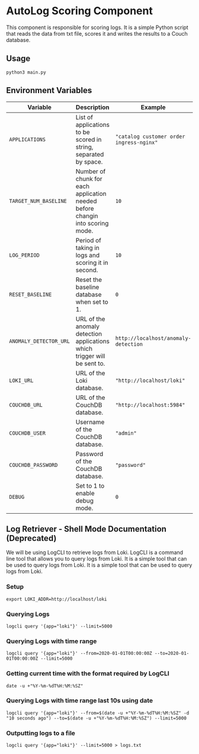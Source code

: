 # AutoLog Scoring Component
This component is responsible for scoring logs. It is a simple Python script that reads the data from txt file, scores it and writes the results to a Couch database.

## Usage
`python3 main.py`

## Environment Variables

| Variable | Description | Example |
|---|---|---|
| `APPLICATIONS` | List of applications to be scored in string, separated by space. | `"catalog customer order ingress-nginx"` |
| `TARGET_NUM_BASELINE` | Number of chunk for each application needed before changin into scoring mode. | `10` |
| `LOG_PERIOD` | Period of taking in logs and scoring it in second. | `10` |
| `RESET_BASELINE` | Reset the baseline database when set to 1. | `0` |
| `ANOMALY_DETECTOR_URL` | URL of the anomaly detection applications which trigger will be sent to. | `http://localhost/anomaly-detection` |
| `LOKI_URL` | URL of the Loki database. | `"http://localhost/loki"` |
| `COUCHDB_URL` | URL of the CouchDB database. | `"http://localhost:5984"` |
| `COUCHDB_USER` | Username of the CouchDB database. | `"admin"` |
| `COUCHDB_PASSWORD` | Password of the CouchDB database. | `"password"` |
| `DEBUG` | Set to 1 to enable debug mode. | `0` |

## Log Retriever - Shell Mode Documentation (Deprecated)

We will be using LogCLI to retrieve logs from Loki. LogCLI is a command line tool that allows you to query logs from Loki. It is a simple tool that can be used to query logs from Loki. It is a simple tool that can be used to query logs from Loki.

### Setup
`export LOKI_ADDR=http://localhost/loki`

### Querying Logs
`logcli query '{app="loki"}' --limit=5000` 

### Querying Logs with time range
`logcli query '{app="loki"}' --from=2020-01-01T00:00:00Z --to=2020-01-01T00:00:00Z --limit=5000`

### Getting current time with the format required by LogCLI
`date -u +"%Y-%m-%dT%H:%M:%SZ"`

### Querying Logs with time range last 10s using date
`logcli query '{app="loki"}' --from=$(date -u +"%Y-%m-%dT%H:%M:%SZ" -d "10 seconds ago") --to=$(date -u +"%Y-%m-%dT%H:%M:%SZ") --limit=5000`

### Outputting logs to a file
`logcli query '{app="loki"}' --limit=5000 > logs.txt`
